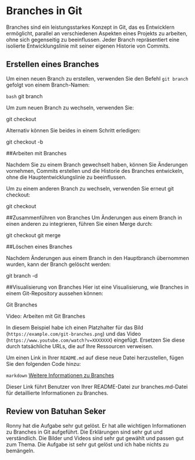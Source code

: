 # Branches in Git

Branches sind ein leistungsstarkes Konzept in Git, das es Entwicklern ermöglicht, parallel an verschiedenen Aspekten eines Projekts zu arbeiten, ohne sich gegenseitig zu beeinflussen. Jeder Branch repräsentiert eine isolierte Entwicklungslinie mit seiner eigenen Historie von Commits.

## Erstellen eines Branches

Um einen neuen Branch zu erstellen, verwenden Sie den Befehl `git branch` gefolgt von einem Branch-Namen:

```bash```
git branch <Branch-Name>

Um zum neuen Branch zu wechseln, verwenden Sie:

git checkout <Branch-Name>

Alternativ können Sie beides in einem Schritt erledigen:

git checkout -b <Branch-Name>

##Arbeiten mit Branches

Nachdem Sie zu einem Branch gewechselt haben, können Sie Änderungen vornehmen, Commits erstellen und die Historie des Branches entwickeln, ohne die Hauptentwicklungslinie zu beeinflussen.

Um zu einem anderen Branch zu wechseln, verwenden Sie erneut git checkout:

git checkout <Anderer-Branch>

##Zusammenführen von Branches
Um Änderungen aus einem Branch in einen anderen zu integrieren, führen Sie einen Merge durch:

git checkout <Ziel-Branch>
git merge <Quell-Branch>

##Löschen eines Branches

Nachdem Änderungen aus einem Branch in den Hauptbranch übernommen wurden, kann der Branch gelöscht werden:

git branch -d <Branch-Name>

##Visualisierung von Branches
Hier ist eine Visualisierung, wie Branches in einem Git-Repository aussehen können:

Git Branches

Video: Arbeiten mit Git Branches


In diesem Beispiel habe ich einen Platzhalter für das Bild (`https://example.com/git-branches.png`) und das Video (`https://www.youtube.com/watch?v=XXXXXXX`) eingefügt. Ersetzen Sie diese durch tatsächliche URLs, die auf Ihre Ressourcen verweisen.

Um einen Link in Ihrer `README.md` auf diese neue Datei herzustellen, fügen Sie den folgenden Code hinzu:

```markdown```
[Weitere Informationen zu Branches](branches.md)

Dieser Link führt Benutzer von Ihrer README-Datei zur branches.md-Datei für detaillierte Informationen zu Branches.

## Review von Batuhan Seker

Ronny hat die Aufgabe sehr gut gelöst. Er hat alle wichtigen Informationen zu Branches in Git aufgeführt. Die Erklärungen sind sehr gut und verständlich. Die Bilder und Videos sind sehr gut gewählt und passen gut zum Thema. Die Aufgabe ist sehr gut gelöst und ich habe nichts zu bemängeln.